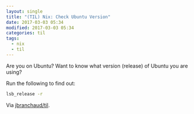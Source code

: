 ```yaml
---
layout: single
title: "(TIL) Nix: Check Ubuntu Version"
date: 2017-03-03 05:34
modified: 2017-03-03 05:34
categories: til
tags:
  - nix
  - til
---
```


Are you on Ubuntu? Want to know what version (release) of Ubuntu you are
using?

Run the following to find out:

```bash
lsb_release -r
```

Via [jbranchaud/til](https://github.com/jbranchaud/til).
